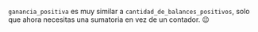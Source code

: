 `ganancia_positiva` es muy similar a `cantidad_de_balances_positivos`, solo que ahora necesitas una sumatoria en vez de un contador. :wink: